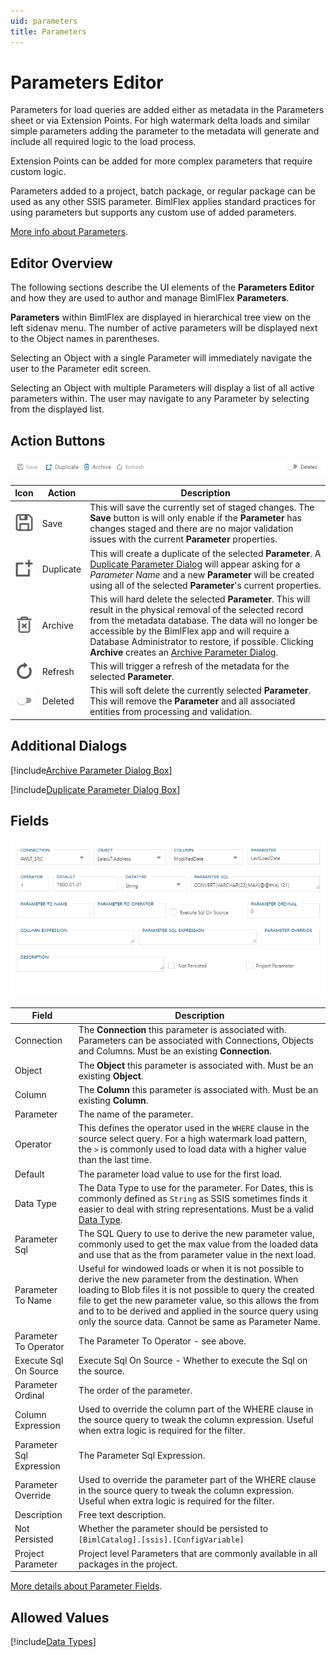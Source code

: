 ```yaml
---
uid: parameters
title: Parameters
---
```

# Parameters Editor  

Parameters for load queries are added either as metadata in the Parameters sheet or via Extension Points. For high watermark delta loads and similar simple parameters adding the parameter to the metadata will generate and include all required logic to the load process.  

Extension Points can be added for more complex parameters that require custom logic.  

Parameters added to a project, batch package, or regular package can be used as any other SSIS parameter. BimlFlex applies standard practices for using parameters but supports any custom use of added parameters.  

[More info about Parameters](../concepts/load-parameters.md).  

## Editor Overview  

The following sections describe the UI elements of the **Parameters Editor** and how they are used to author and manage BimlFlex **Parameters**.  

<!--
**Parameters Editor**  
<img
    src="images/bimlflex-app-editor-parameters.png"
    title="Parameters Editor"
/>
-->

<!--
TO DO: Add new image of Parameters screen, once feature locked.
-->

**Parameters** within BimlFlex are displayed in hierarchical tree view on the left sidenav menu.
The number of active parameters will be displayed next to the Object names in parentheses.

Selecting an Object with a single Parameter will immediately navigate the user to the Parameter edit screen.

Selecting an Object with multiple Parameters will display a list of all active parameters within. The user may navigate to any Parameter by selecting from the displayed list.

## Action Buttons  

<img
    src="images/bimlflex-app-editor-parameters-actions.png"
    title="Parameters Editor"
/>

|Icon|Action|Description|
|-|-|-|
| <div class="icon-col m-5"><img src="images/svg-icons/save.svg" /></div> | Save | This will save the currently set of staged changes.  The **Save** button is will only enable if the **Parameter** has changes staged and there are no major validation issues with the current **Parameter** properties.|
| <div class="icon-col m-5"><img src="images/svg-icons/duplicate-objects.svg" /></div> | Duplicate | This will create a duplicate of the selected **Parameter**.  A [Duplicate Parameter Dialog](#duplicate-parameter-dialog-box) will appear asking for a *Parameter Name* and a new **Parameter** will be created using all of the selected **Parameter**'s current properties. |
|<div class="icon-col m-5"><img src="images/svg-icons/archive-delete.svg" /></div> | Archive | This will hard delete the selected **Parameter**.  This will result in the physical removal of the selected record from the metadata database.  The data will no longer be accessible by the BimlFlex app and will require a Database Administrator to restore, if possible. Clicking **Archive** creates an [Archive Parameter Dialog](#archive-parameter-dialog-box). |
| <div class="icon-col m-5"><img src="images/svg-icons/refresh.svg" /></div> | Refresh | This will trigger a refresh of the metadata for the selected **Parameter**. |
| <img src="images/bimlflex-app-action-switch.png" /> | Deleted | This will soft delete the currently selected **Parameter**.  This will remove the **Parameter** and all associated entities from processing and validation. |

## Additional Dialogs  

[!include[Archive Parameter Dialog Box](_dialog-archive-parameter-single.md)]

[!include[Duplicate Parameter Dialog Box](_dialog-duplicate-parameter.md)]

## Fields  

<img 
    src="images/bimlflex-app-editor-parameters-fields.png" 
    class="bordered-image" 
    title="Parameter Fields"
/>

|Field|Description|
|-|-|
| Connection | The **Connection** this parameter is associated with. Parameters can be associated with Connections, Objects and Columns.  Must be an existing **Connection**. |
| Object | The **Object** this parameter is associated with.  Must be an existing **Object**. |
| Column | The **Column** this parameter is associated with.  Must be an existing **Column**. |
| Parameter | The name of the parameter. |
| Operator | This defines the operator used in the `WHERE` clause in the source select query. For a high watermark load pattern, the `>` is commonly used to load data with a higher value than the last time. |
| Default | The parameter load value to use for the first load. |
| Data Type | The Data Type to use for the parameter. For Dates, this is commonly defined as `String` as SSIS sometimes finds it easier to deal with string representations.  Must be a valid [Data Type](#data-types). |
| Parameter Sql | The SQL Query to use to derive the new parameter value, commonly used to get the max value from the loaded data and use that as the from parameter value in the next load. |
| Parameter To Name | Useful for windowed loads or when it is not possible to derive the new parameter from the destination. When loading to Blob files it is not possible to query the created file to get the new parameter value, so this allows the from and to to be derived and applied in the source query using only the source data.  Cannot be same as Parameter Name. |
| Parameter To Operator | The Parameter To Operator - see above. |
| Execute Sql On Source | Execute Sql On Source - Whether to execute the Sql on the source. |
| Parameter Ordinal | The order of the parameter. |
| Column Expression | Used to override the column part of the WHERE clause in the source query to tweak the column expression. Useful when extra logic is required for the filter. |
| Parameter Sql Expression | The Parameter Sql Expression. |
| Parameter Override | Used to override the parameter part of the WHERE clause in the source query to tweak the column expression. Useful when extra logic is required for the filter. |
| Description | Free text description. |
| Not Persisted | Whether the parameter should be persisted to `[BimlCatalog].[ssis].[ConfigVariable]` |
| Project Parameter | Project level Parameters that are commonly available in all packages in the project. |

[More details about Parameter Fields](../concepts/load-parameters.md).  

## Allowed Values  

[!include[Data Types](_enum-data-type.md)]  
